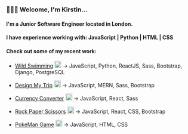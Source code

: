 ### 🙋🏼‍♀️ Welcome, I'm Kirstin...

#### I'm a Junior Software Engineer located in London. 

#### I have experience working with: JavaScript  |  Python  |  HTML  |  CSS

#### Check out some of my recent work:

- <a href='https://github.com/kpetersen04/Wild-Swimming-APP'>Wild Swimming</a> <img width='18px' src='https://i.imgur.com/RIQc5pJ.png'/> -> JavaScript, Python, ReactJS, Sass, Bootstrap, Django, PostgreSQL

- <a href='https://github.com/kpetersen04/Travel-App'>Design My Trip</a> <img width='18px' src='https://i.imgur.com/AZ4XaLZ.png'/> -> JavaScript, MERN, Sass, Bootstrap
  
- <a href='https://github.com/kpetersen04/Currency-converter'>Currency Converter</a> <img width='18px' src='https://i.imgur.com/RZHCwe3.png'/> → JavaScript, React, Sass

- <a href='https://github.com/kpetersen04/Rock-Paper-Scissors'>Rock Paper Scissors</a> <img width='18px' src='https://i.imgur.com/WrPnGEh.png'/> → JavaScript, React, CSS, Bootstrap

- <a href='https://github.com/kpetersen04/kpetersen04.github.io'>PokeMan Game</a> <img width='18px' src='https://i.imgur.com/m35t6Qo.png'/> → JavaScript, HTML, CSS



